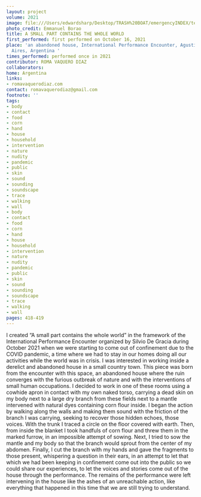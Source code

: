 ```yaml
---
layout: project
volume: 2021
image: file:///Users/edwardsharp/Desktop/TRASH%20BOAT/emergencyINDEX/ten_plus/guts/Print%20only/Links/1663339320697_A_small_part_contains_the_whole_world_Roma_Vaquero_Diaz.tif
photo_credit: Emmanuel Borao
title: A SMALL PART CONTAINS THE WHOLE WORLD
first_performed: first performed on October 16, 2021
place: 'an abandoned house, International Performance Encounter, Agustín Roca, Buenos
  Aires, Argentina '
times_performed: performed once in 2021
contributor: ROMA VAQUERO DIAZ
collaborators:
home: Argentina
links:
- romavaquerodiaz.com
contact: romavaquerodiaz@gmail.com
footnote: ''
tags:
- body
- contact
- food
- corn
- hand
- house
- household
- intervention
- nature
- nudity
- pandemic
- public
- skin
- sound
- sounding
- soundscape
- trace
- walking
- wall
- body
- contact
- food
- corn
- hand
- house
- household
- intervention
- nature
- nudity
- pandemic
- public
- skin
- sound
- sounding
- soundscape
- trace
- walking
- wall
pages: 418-419
---
```


 I created “A small part contains the whole world” in the framework of the International Performance Encounter organized by Silvio De Gracia during October 2021 when we were starting to come out of confinement due to the COVID pandemic, a time where we had to stay in our homes doing all our activities while the world was in crisis. I was interested in working inside a derelict and abandoned house in a small country town. This piece was born from the encounter with this space, an abandoned house where the ruin converges with the furious outbreak of nature and with the interventions of small human occupations. I decided to work in one of these rooms using a cowhide apron in contact with my own naked torso, carrying a dead skin on my body next to a large dry branch from these fields next to a mantle intervened with natural dyes containing corn flour inside. I began the action by walking along the walls and making them sound with the friction of the branch I was carrying, seeking to recover those hidden echoes, those voices. With the trunk I traced a circle on the floor covered with earth. Then, from inside the blanket I took handfuls of corn flour and threw them in the marked furrow, in an impossible attempt of sowing. Next, I tried to sow the mantle and my body so that the branch would sprout from the center of my abdomen. Finally, I cut the branch with my hands and gave the fragments to those present, whispering a question in their ears, in an attempt to let that which we had been keeping in confinement come out into the public so we could share our experiences, to let the voices and stories come out of the house through the performance. The remains of the performance were left intervening in the house like the ashes of an unreachable action, like everything that happened in this time that we are still trying to understand. 